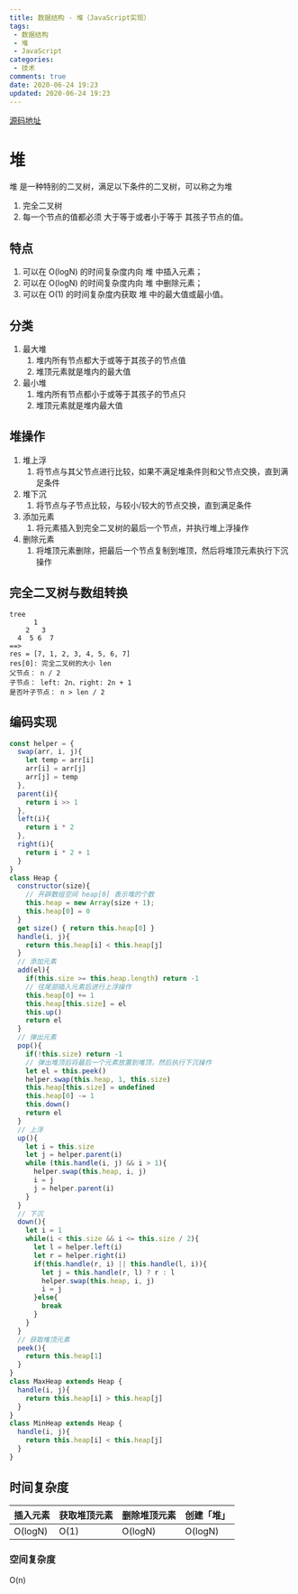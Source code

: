 ```yaml
---
title: 数据结构 - 堆（JavaScript实现）
tags: 
 - 数据结构
 - 堆
 - JavaScript
categories:
 - 技术
comments: true
date: 2020-06-24 19:23
updated: 2020-06-24 19:23
---
```


[源码地址](https://github.com/Luoyuda/js-demo/tree/master/data-structures/Heap)

# 堆

堆 是一种特别的二叉树，满足以下条件的二叉树，可以称之为堆

1. 完全二叉树
2. 每一个节点的值都必须 大于等于或者小于等于 其孩子节点的值。

## 特点

1. 可以在 O(logN) 的时间复杂度内向 堆 中插入元素；
2. 可以在 O(logN) 的时间复杂度内向 堆 中删除元素；
3. 可以在 O(1) 的时间复杂度内获取 堆 中的最大值或最小值。
   
## 分类

1. 最大堆
   1. 堆内所有节点都大于或等于其孩子的节点值
   2. 堆顶元素就是堆内的最大值
2. 最小堆
   1. 堆内所有节点都小于或等于其孩子的节点只
   2. 堆顶元素就是堆内最大值

## 堆操作

1. 堆上浮
   1. 将节点与其父节点进行比较，如果不满足堆条件则和父节点交换，直到满足条件
2. 堆下沉
   1. 将节点与子节点比较，与较小/较大的节点交换，直到满足条件
3. 添加元素
   1. 将元素插入到完全二叉树的最后一个节点，并执行堆上浮操作
4. 删除元素
   1. 将堆顶元素删除，把最后一个节点复制到堆顶，然后将堆顶元素执行下沉操作

## 完全二叉树与数组转换

```
tree
      1
    2   3
  4  5 6  7
==>
res = [7, 1, 2, 3, 4, 5, 6, 7]
res[0]: 完全二叉树的大小 len
父节点： n / 2
子节点： left: 2n、right: 2n + 1
是否叶子节点： n > len / 2
```

## 编码实现

```js
const helper = {
  swap(arr, i, j){
    let temp = arr[i]
    arr[i] = arr[j]
    arr[j] = temp
  },
  parent(i){
    return i >> 1
  },
  left(i){
    return i * 2
  },
  right(i){
    return i * 2 + 1
  }
}
class Heap {
  constructor(size){
    // 开辟数组空间 heap[0] 表示堆的个数
    this.heap = new Array(size + 1);
    this.heap[0] = 0
  }
  get size() { return this.heap[0] }
  handle(i, j){
    return this.heap[i] < this.heap[j]
  }
  // 添加元素
  add(el){
    if(this.size >= this.heap.length) return -1
    // 往尾部插入元素后进行上浮操作
    this.heap[0] += 1
    this.heap[this.size] = el
    this.up()
    return el
  }
  // 弹出元素
  pop(){
    if(!this.size) return -1
    // 弹出堆顶后将最后一个元素放置到堆顶，然后执行下沉操作
    let el = this.peek()
    helper.swap(this.heap, 1, this.size)
    this.heap[this.size] = undefined
    this.heap[0] -= 1
    this.down()
    return el
  }
  // 上浮
  up(){
    let i = this.size
    let j = helper.parent(i)
    while (this.handle(i, j) && i > 1){
      helper.swap(this.heap, i, j)
      i = j
      j = helper.parent(i)
    }
  }
  // 下沉
  down(){
    let i = 1
    while(i < this.size && i <= this.size / 2){
      let l = helper.left(i)
      let r = helper.right(i)
      if(this.handle(r, i) || this.handle(l, i)){
        let j = this.handle(r, l) ? r : l
        helper.swap(this.heap, i, j)
        i = j
      }else{
        break
      }
    }
  }
  // 获取堆顶元素
  peek(){
    return this.heap[1]
  }
}
class MaxHeap extends Heap {
  handle(i, j){
    return this.heap[i] > this.heap[j]
  }
}
class MinHeap extends Heap {
  handle(i, j){
    return this.heap[i] < this.heap[j]
  }
}
```

## 时间复杂度

| 插入元素 | 获取堆顶元素 | 删除堆顶元素 | 创建「堆」 |
| ------ | ------ | --------- | -------- |
| O(logN)   | O(1)   | O(logN)    | O(logN)    |

### 空间复杂度

O(n)